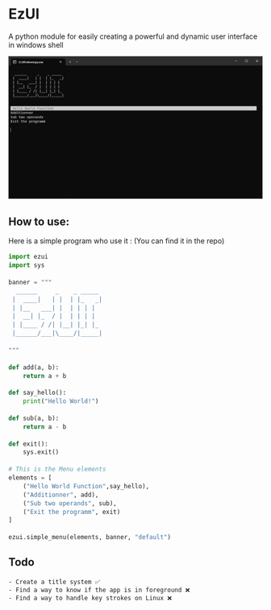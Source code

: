 # EzUI
A python module for easily creating a powerful and dynamic user interface in windows shell

![](https://github.com/Plunder283/ezui/blob/main/readme_assets/ui_exemple.png)

## How to use:

Here is a simple program who use it : (You can find it in the repo)
```python
import ezui
import sys

banner = """
  ______     _    _ _____ 
 |  ____|   | |  | |_   _|
 | |__   ___| |  | | | |  
 |  __| |_  / |  | | | |  
 | |____ / /| |__| |_| |_ 
 |______/___|\____/|_____|
                          
"""

def add(a, b):
    return a + b

def say_hello():
    print("Hello World!")

def sub(a, b):
    return a - b

def exit():
    sys.exit()

# This is the Menu elements
elements = [
    ("Hello World Function",say_hello),
    ("Additionner", add),
    ("Sub two operands", sub),
    ("Exit the programm", exit)
]

ezui.simple_menu(elements, banner, "default")
```

## Todo
    - Create a title system ✅
    - Find a way to know if the app is in foreground ❌
    - Find a way to handle key strokes on Linux ❌
